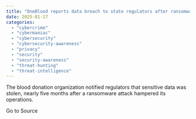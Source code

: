 ```yaml
---
title: "OneBlood reports data breach to state regulators after ransomware attack"
date: 2025-01-17
categories: 
  - "cybercrime"
  - "cybermaniac"
  - "cybersecurity"
  - "cybersecurity-awareness"
  - "privacy"
  - "security"
  - "security-awareness"
  - "threat-hunting"
  - "threat-intelligence"
---
```


The blood donation organization notified regulators that sensitive data was stolen, nearly five months after a ransomware attack hampered its operations.

Go to Source
